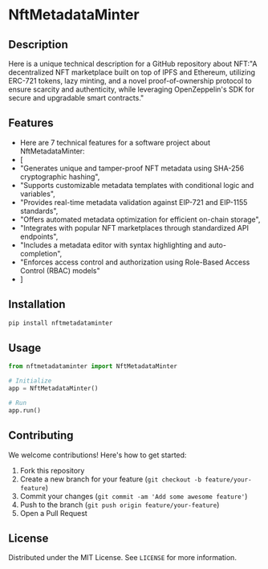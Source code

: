 # NftMetadataMinter

## Description

Here is a unique technical description for a GitHub repository about NFT:"A decentralized NFT marketplace built on top of IPFS and Ethereum, utilizing ERC-721 tokens, lazy minting, and a novel proof-of-ownership protocol to ensure scarcity and authenticity, while leveraging OpenZeppelin's SDK for secure and upgradable smart contracts."

## Features

- Here are 7 technical features for a software project about NftMetadataMinter:
- [
- "Generates unique and tamper-proof NFT metadata using SHA-256 cryptographic hashing",
- "Supports customizable metadata templates with conditional logic and variables",
- "Provides real-time metadata validation against EIP-721 and EIP-1155 standards",
- "Offers automated metadata optimization for efficient on-chain storage",
- "Integrates with popular NFT marketplaces through standardized API endpoints",
- "Includes a metadata editor with syntax highlighting and auto-completion",
- "Enforces access control and authorization using Role-Based Access Control (RBAC) models"
- ]
## Installation

```bash
pip install nftmetadataminter
```

## Usage

```python
from nftmetadataminter import NftMetadataMinter

# Initialize
app = NftMetadataMinter()

# Run
app.run()
```

## Contributing

We welcome contributions! Here's how to get started:

1. Fork this repository
2. Create a new branch for your feature (`git checkout -b feature/your-feature`)
3. Commit your changes (`git commit -am 'Add some awesome feature'`)
4. Push to the branch (`git push origin feature/your-feature`)
5. Open a Pull Request

## License

Distributed under the MIT License. See `LICENSE` for more information.
